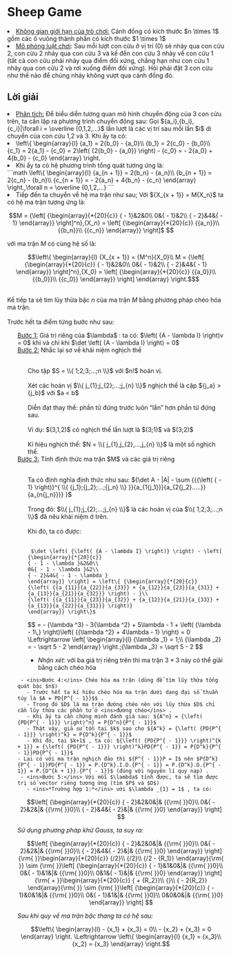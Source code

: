 <html lang="en">
   <head>
        <meta charset="utf-8">
        <meta name="viewport" content="width=device-width">
        
   </head>
   <body>
      <script type="text/javascript" async="" src="https://cdnjs.cloudflare.com/ajax/libs/mathjax/2.7.4/MathJax.js?config=TeX-MML-AM_CHTML"> hi </script>
      <h1>Sheep Game</h1>
         <li><ins>Không gian giới hạn của trò chơi:</ins> Cánh đồng có kích thước $n \times 1$ gồm các ô vuông thành phần có kích thước $1 \times 1$</li>
         <li><ins>Mô phỏng luật chơi</ins>: Sau mỗi lượt con cừu ở vị trí (0) sẻ nhảy qua con cừu 2, con cừu 2 nhảy qua con cừu 3 và kế đến con cừu 3 nhảy về con cừu 1 (tất cả con cừu phải nhảy qua điểm đối xứng, chẳng hạn như con cừu 1 nhảy qua con cừu 2 và rơi xuống điểm đối xứng). Hỏi phải đặt 3 con cừu như thế nào để chúng nhảy không vượt qua cánh đồng đó.</li>
         <h2>Lời giải</h2>
            <li><ins>Phân tích:</ins> Để biểu diễn tương quan mô hình chuyển động của 3 con cừu trên, ta cần lập ra phương trình chuyển động sau: Gọi ${a_i},{b_i},{c_i}|\forall i = \overline {0,1,2,...}$ lần lượt là các vị trí sau mỗi lần $i$ di chuyển của con cừu 1,2 và 3. Khi ấy ta có: </li>
      <li><span class="math-inline">
\left\{ \begin{array}{l}
{a_1} = 2{b_0} - {a_0}\\
{b_1} = 2{c_0} - {b_0}\\
{c_1} = 2{a_1} - {c_0} = 2\left( {2{b_0} - {a_0}} \right) - {c_0} =  - 2{a_0} + 4{b_0} - {c_0}
\end{array} \right.
            </span></li>
   <li>Khi ấy ta có hệ phương trình tổng quát tương ứng là: </li>
```math
\left\{ \begin{array}{l}
{a_{n + 1}} = 2{b_n} - {a_n}\\
{b_{n + 1}} = 2{c_n} - {b_n}\\
{c_{n + 1}} =  - 2{a_n} + 4{b_n} - {c_n}
\end{array} \right.,\forall n = \overline {0,1,2,...}
```
<li>Tiếp đến ta chuyển về hệ ma trận như sau; Với ${X_{x + 1}} = M{X_n}$ ta có hệ ma trận tương ứng là: </li>

```math
M = {\left[ {\begin{array}{*{20}{c}}
{ - 1}&2&0\\
0&{ - 1}&2\\
{ - 2}&4&{ - 1}
\end{array}} \right]^n},{X_n} = \left[ {\begin{array}{*{20}{c}}
{{a_n}}\\
{{b_n}}\\
{{c_n}}
\end{array}} \right]$ 
```
với ma trận $M$ có cùng hệ số là: 
```math
\left\{ \begin{array}{l}
{X_{x + 1}} = {M^n}{X_0}\\
M = {\left[ {\begin{array}{*{20}{c}}
{ - 1}&2&0\\
0&{ - 1}&2\\
{ - 2}&4&{ - 1}
\end{array}} \right]^n},{X_0} = \left[ {\begin{array}{*{20}{c}}
{{a_0}}\\
{{b_0}}\\
{{c_0}}
\end{array}} \right]
\end{array} \right.$
```
<br>Kế tiếp ta sẽ tìm lũy thừa bậc $n$ của ma trận $M$ bằng phương pháp chéo hóa ma trận.</br>
<br>Trước hết ta điểm từng bước như sau:</br>
<ul style="list-style-type: none;">
   <li><ins>Bước 1:</ins> Giá trị riêng của $\lambda$ : ta có: $\left( {A - \lambda I} \right)v = 0$ khi và chỉ khi $\det \left( {A - \lambda I} \right) = 0$ </li>
   <li><ins>Bước 2:</ins> Nhắc lại sơ về khái niệm nghịch thế</li>
   <ul style="list-style-type: none;">
     <br>Cho tập  $S = \\{ 1;2;3;...;n \\}$ với $n!$ hoán vị.</br>
     <br>Xét các hoán vị $\\{ j_{1};j_{2};...;j_{n} \\}$ nghịch thế là cặp ${j_a} > {j_b}$ với $a < b$ </br>
     <br>Diễn đạt thay thế: phần tử đứng trước luôn “lắn” hơn phần tử đứng sau.</br>
     <br>Ví dụ: $(3,1,2)$ có nghịch thế lần lượt là $(3;1)$ và $(3;2)$ </br> 
     <br>Kí hiệu nghịch thế: $N = \\{ j_{1},j_{2},...,j_{n} \\}$ là một số nghịch thế.</br>
   </ul> 
   <li><ins>Bước 3:</ins> Tính định thức ma trận $M$ và các giá trị riêng</li>
   <ul style="list-style-type: none;">
     <br>Ta có định nghĩa định thức như sau: ${\det A - |A| - \sum {{{\left( { - 1} \right)}^{ \\{ {j_1};{j_2};...;{j_n} \\} }}{a_{1{j_1}}}{a_{2{j_2}.....}}{a_{n{j_n}}}} }$</br>
     <br>Trong đó: $\\{ j_{1};j_{2};...;j_{n} \\}$ là các hoán vị của $\\{ 1;2;3;...;n \\}$ đã nêu khái niệm ở trên.</br>
     <br>Khi đó, ta có được:</br>
     <br>
     <code> 
 $\det \left( {\left( {A - \lambda I} \right)} \right) - \left[ {\begin{array}{*{20}{c}}
{ - 1 - \lambda }&2&0\\
0&{ - 1 - \lambda }&2\\
{ - 2}&4&{ - 1 - \lambda }
\end{array}} \right] = \left\{ {\begin{array}{*{20}{c}}
{\left( {{a_{11}}{a_{22}}{a_{33}} + {a_{12}}{a_{23}}{a_{31}} + {a_{13}}{a_{21}}{a_{32}}} \right) - }\\
{\left( {{a_{11}}{a_{23}}{a_{32}} + {a_{12}}{a_{21}}{a_{33}} + {a_{13}}{a_{22}}{a_{31}}} \right)}
\end{array}} \right\}$
     </code>
     </br>
     <li>
     </li>      
$$
 =  - {\lambda ^3} - 3{\lambda ^2} + 5\lambda  - 1 + \left( {\lambda  - 1\,} \right)\left( {{\lambda ^2} + 4\lambda  - 1} \right) = 0 \Leftrightarrow \left[ \begin{array}{l}
{\lambda _1} = 1;\\
{\lambda _2} =  - \sqrt 5  - 2
\end{array} \right.;{\lambda _3} = \sqrt 5  - 2
$$
     </li>

   - *Nhận xét:* với ba giá trị riêng trên thì ma trận $3 \times 3$ này có thể giải bằng cách chéo hóa
   </ul>
    
     - <ins>Bước 4:</ins> Chéo hóa ma trận (dùng để tìm lũy thừa tổng quát bậc $n$)
       - Trước hết ta kí hiệu chéo hóa ma trận dưới dạng đại số thuần túy là $A = PD{P^{ - 1}}$$ .
       - Trong đó $D$ là ma trận đường chéo nên với lũy thừa $D$ chỉ cần lũy thừa các phần tử ở <ins>đường chéo</ins> .
       - Khi ấy ta cần chứng minh đánh giá sau: ${A^n} = {\left( {PD{P^{ - 1}}} \right)^n} = P{D^n}{P^{ - 1}}$
       - Thật vậy, giả sử tồn tại $k$ sao cho ${A^k} = {\left( {PD{P^{ - 1}}} \right)^k} = P{D^k}{P^{ - 1}}$
       - Khi đó, tại $k+1$ , ta có: ${\left( {PD{P^{ - 1}}} \right)^{k + 1}} = {\left( {PD{P^{ - 1}}} \right)^k}PD{P^{ - 1}} = P{D^k}{P^{ - 1}}PD{P^{ - 1}}$
    - Lại có với ma trận nghịch đảo thì ${P^{ - 1}}P = I$ nên $P{D^k}{P^{ - 1}}PD{P^{ - 1}} = P.{D^k}.I.D.{P^{ - 1}} = P.{D^k}.D.{P^{ - 1}} = P.{D^{k + 1}}.{P^{ - 1}}$ (đúng với nguyên lí quy nạp) .
     - <ins>Bước 5:</ins> Với mỗi $\lambda$ tính được, ta sẽ tìm được trị số vector riêng tương ứng (tìm $P$ và $D$)
       - <ins>*Trường hợp 1:*</ins> với $\lambda _{1} = 1$ , ta có:
```math
\left[ {\begin{array}{*{20}{c}}
{ - 2}&2&0&|& {{\rm{     }}0}\\
0&{ - 2}&2&|& {{\rm{    }}0}\\
{ - 2}&4&{ - 2}&|& {{\rm{    }}0}
\end{array}} \right]  
```
*Sử dụng phương pháp khử Gauss, ta suy ra:*
```math
\left[ {\begin{array}{*{20}{c}}
{ - 2}&2&0&|& {{\rm{     }}0}\\
0&{ - 2}&2&|& {{\rm{    }}0}\\
{ - 2}&4&{ - 2}&|& {{\rm{    }}0}
\end{array}} \right]{\rm{  }}\begin{array}{*{20}{c}}
{/2}\\
{/2}\\
{/2 - {R_1}}
\end{array}{\rm{  }} \sim {\rm{  }}\left[ {\begin{array}{*{20}{c}}
{ - 1}&1&0&|& {{\rm{    }}0}\\
0&{ - 1}&1&|& {{\rm{    }}0}\\
0&1&{ - 1}&|& {{\rm{    }}0}
\end{array}} \right]{\rm{     +   }}\begin{array}{*{20}{c}}
{ + {R_2}}\\
{}\\
{ - 2{R_2}}
\end{array}{\rm{  }} \sim {\rm{  }}\left[ {\begin{array}{*{20}{c}}
{ - 1}&0&1&|& {{\rm{    }}0}\\
0&{ - 1}&1&|& {{\rm{    }}0}\\
0&0&0&|& {{\rm{    }}0}
\end{array}} \right]     
```
*Sau khi quy về ma trận bậc thang ta có hệ sau:*
```math
\left\{ \begin{array}{l}
 - {x_1} + {x_3} = 0\\
 - {x_2} + {x_3} = 0
\end{array} \right. \Leftrightarrow \left\{ \begin{array}{l}
{x_1} = {x_3}\\
{x_2} = {x_3}
\end{array} \right.
```
   </body>   
</html>
